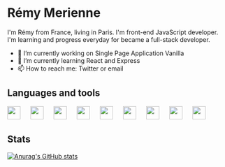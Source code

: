 <!--
# Hi there 👋
- 👯 I’m looking to collaborate on ...
- 🤔 I’m looking for help with ...
- 💬 Ask me about ...
- 😄 Pronouns: ...
- ⚡ Fun fact: ...
-->

# Rémy Merienne

I'm Rémy from France, living in Paris. I'm front-end JavaScript developer. I'm learning and progress everyday for became a full-stack developer.

- 🔭 I’m currently working on Single Page Application Vanilla
- 🌱 I’m currently learning React and Express
- 📫 How to reach me: Twitter or email

## Languages and tools

<img width="30px" style="padding-right:20px;" align="left" src="https://cdn.jsdelivr.net/gh/devicons/devicon/icons/html5/html5-original.svg"/>
<img width="30px" style="padding-right:20px;" align="left" src="https://cdn.jsdelivr.net/gh/devicons/devicon/icons/css3/css3-original.svg" />
<img width="30px" style="padding-right:20px;" align="left" src="https://cdn.jsdelivr.net/gh/devicons/devicon/icons/javascript/javascript-original.svg" />
<img width="30px" style="padding-right:20px;" align="left" src="https://cdn.jsdelivr.net/gh/devicons/devicon/icons/sass/sass-original.svg" />
<img width="30px" style="padding-right:20px;" align="left" src="https://cdn.jsdelivr.net/gh/devicons/devicon/icons/git/git-original.svg" />
<img width="30px" style="padding-right:20px;" align="left" src="https://cdn.jsdelivr.net/gh/devicons/devicon/icons/webpack/webpack-original.svg" />
<img width="30px" style="padding-right:20px;" align="left" src="https://cdn.jsdelivr.net/gh/devicons/devicon/icons/babel/babel-original.svg" />
<img width="30px" style="padding-right:20px;" align="left" src="https://cdn.jsdelivr.net/gh/devicons/devicon/icons/jest/jest-plain.svg" />
<img width="30px" style="padding-right:20px;" align="left" src="https://cdn.jsdelivr.net/gh/devicons/devicon/icons/eslint/eslint-original.svg" />

<br/>
<br/>

## Stats

[![Anurag's GitHub stats](https://github-readme-stats.vercel.app/api?username=remymerienne&hide=contribs,prs&show_icons=true&theme=tokyonight)](https://github.com/anuraghazra/github-readme-stats)
